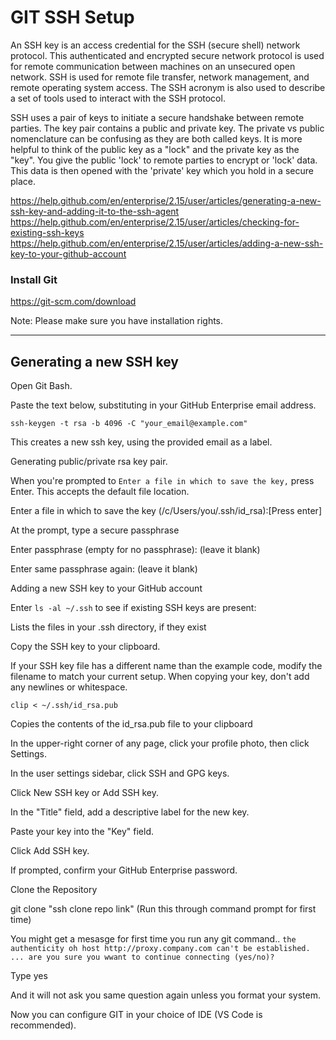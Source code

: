 # GIT SSH Setup

An SSH key is an access credential for the SSH (secure shell) network protocol. This authenticated and encrypted secure network protocol is used for remote communication between machines on an unsecured open network. SSH is used for remote file transfer, network management, and remote operating system access. The SSH acronym is also used to describe a set of tools used to interact with the SSH protocol.

SSH uses a pair of keys to initiate a secure handshake between remote parties. The key pair contains a public and private key. The private vs public nomenclature can be confusing as they are both called keys. It is more helpful to think of the public key as a "lock" and the private key as the "key". You give the public 'lock' to remote parties to encrypt or 'lock' data. This data is then opened with the 'private' key which you hold in a secure place.

https://help.github.com/en/enterprise/2.15/user/articles/generating-a-new-ssh-key-and-adding-it-to-the-ssh-agent
https://help.github.com/en/enterprise/2.15/user/articles/checking-for-existing-ssh-keys
https://help.github.com/en/enterprise/2.15/user/articles/adding-a-new-ssh-key-to-your-github-account

### Install Git
https://git-scm.com/download

Note: Please make sure you have installation rights.

---

## Generating a new SSH key 

Open Git Bash.

Paste the text below, substituting in your GitHub Enterprise email address.

`ssh-keygen -t rsa -b 4096 -C "your_email@example.com"`

This creates a new ssh key, using the provided email as a label.

Generating public/private rsa key pair.

When you're prompted to `Enter a file in which to save the key,` press Enter. This accepts the default file location.

Enter a file in which to save the key (/c/Users/you/.ssh/id_rsa):[Press enter]

At the prompt, type a secure passphrase

Enter passphrase (empty for no passphrase): (leave it blank)

Enter same passphrase again: (leave it blank)

Adding a new SSH key to your GitHub account

Enter `ls -al ~/.ssh` to see if existing SSH keys are present:

Lists the files in your .ssh directory, if they exist


Copy the SSH key to your clipboard.

If your SSH key file has a different name than the example code, modify the filename to match your current setup. When copying your key, don't add any newlines or whitespace.

`clip < ~/.ssh/id_rsa.pub`

Copies the contents of the id_rsa.pub file to your clipboard

In the upper-right corner of any page, click your profile photo, then click Settings.

In the user settings sidebar, click SSH and GPG keys.	

Click New SSH key or Add SSH key.

In the "Title" field, add a descriptive label for the new key.

Paste your key into the "Key" field.

Click Add SSH key.

If prompted, confirm your GitHub Enterprise password.

Clone the Repository

git clone "ssh clone repo link" (Run this through command prompt for first time)

You might get a mesasge for first time you run any git command.. `the authenticity oh host http://proxy.company.com can't be established. ... are you sure you wwant to continue connecting (yes/no)?`

Type yes

And it will not ask you same question again unless you format your system.

Now you can configure GIT in your choice of IDE (VS Code is recommended).
